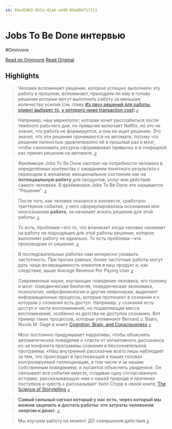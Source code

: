 ```yaml
---
id: 65ed29b3-0b2a-42a6-ad40-85ed0d71f211
---
```


# Jobs To Be Done интервью
#Omnivore

[Read on Omnivore](https://omnivore.app/me/https-zamesin-ru-books-product-howto-jtbd-interview-19198ffc4d7)
[Read Original](https://zamesin.ru/books/product-howto/jtbd-interview/)

## Highlights

> Человек вспоминает решение, которое успешно выполняло эту работу в прошлом, вспоминает, приходили ли ему в голову решения которые могут выполнить работу за меньшее количество усилий \[см. главу [Из двух решений для работы, клиент выберет то, у которого ниже transaction cost](https://zamesin.ru/books/product-howto/transaction-cost/)\] [⤴️](https://omnivore.app/me/https-zamesin-ru-books-product-howto-jtbd-interview-19198ffc4d7#d25e83bd-28d8-45a1-9664-d93ff545b598)  

> Например, наш маркетолог, которая хочет расслабиться после тяжёлого рабочего дня, по привычке включает Netflix, но это не значит, что работа не формируется, и она не ищет решение. Это значит, что эти решения принимаются на автомате, потому что решение полностью удовлетворяло её в прошлый раз и мозг, чтобы сэкономить ресурсы сформировал привычку и в очередной раз принял решение на автомате. [⤴️](https://omnivore.app/me/https-zamesin-ru-books-product-howto-jtbd-interview-19198ffc4d7#1c30696c-8e07-4f06-a7a9-c97a06105a25)  

> Фреймворк Jobs To Be Done смотрит на потребности человека в определённых контекстах с ожиданием понятного результата с переходом в желаемое эмоциональное состояние как на **потенциальную работу** для продуктов, услуг или действий самого человека. В фреймворке Jobs To Be Done это называется "Решение". [⤴️](https://omnivore.app/me/https-zamesin-ru-books-product-howto-jtbd-interview-19198ffc4d7#202ca527-a66b-4f3a-8661-8161cde2a9a0)  

> После того, как человек оказался в контексте, сработало триггерное событие, у него сформулировалась осознанная или неосознанная **работа**, он начинает искать решение для этой работы: [⤴️](https://omnivore.app/me/https-zamesin-ru-books-product-howto-jtbd-interview-19198ffc4d7#eea6caed-1644-4966-ad67-cae1d5bd0c17)  

> То есть, проблема—это то, что возникает когда человек нанимает на работу не подходящее для этой работы решение, которое выполняет работу не идеально. То есть проблема—это производная от решения. [⤴️](https://omnivore.app/me/https-zamesin-ru-books-product-howto-jtbd-interview-19198ffc4d7#79f43637-db7b-45ea-a3f5-b872d65d1b62)  

> В последовательных работах нам интересно узнавать частотность. При прочих равных, более частотные работы могут дать чаще возвращаемость клиентов в наш продукт и, как следствие, выше Average Revenue Per Paying User [⤴️](https://omnivore.app/me/https-zamesin-ru-books-product-howto-jtbd-interview-19198ffc4d7#8455fbd3-876d-4895-942d-6dcf93e27129)  

> Современные науки, изучающие поведение человека, его психику и мозг: поведенческая биология, поведенческая экономика, психология, нейрофизиология и другие нейронауки, выделяют информационные процессы, которые протекают в сознании и к которым у сознания есть доступ. Например, у сознания есть доступ к части воспоминаний, но подавляющая масса воспоминаний, особенно из детства не доступна сознанию. Вот пример таких процессов, которые упоминают Bernard J. Baars, Nicole M. Gage в книге [Cognition, Brain, and Consciousness](https://www.sciencedirect.com/science/article/pii/B9780123750709000012) [⤴️](https://omnivore.app/me/https-zamesin-ru-books-product-howto-jtbd-interview-19198ffc4d7#deb87216-9aff-45f6-92bd-c6347e76fe07)  

> Мозг постоянно придумывает нарративы, чтобы объяснять автоматическое поведение и спасти от когнитивного диссонанса из-за конфликта программы сознания и бессознательной программы: «Наш внутренний рассказчик всего лишь наблюдает за тем, что происходит в протекающей в наших головах контролируемой галлюцинации, в том числе и за нашим собственным поведением, и пытается объяснить увиденное. Он связывает все события вместе, создавая одну согласованную историю, рассказывающую нам о нашей природе и причинах поступков и чувств.» рассказывает Уилл Сторр в своей книге, [The Science of Storytelling](https://www.amazon.com/Science-Storytelling-Stories-Human-Better/dp/1419743031) [⤴️](https://omnivore.app/me/https-zamesin-ru-books-product-howto-jtbd-interview-19198ffc4d7#e6c23511-f679-4256-b646-3f345713997b)  

> **Самый сильный сигнал который у нас есть, через который мы можем зацепить и достать работы: это затраты человеком энергии и денег.** [⤴️](https://omnivore.app/me/https-zamesin-ru-books-product-howto-jtbd-interview-19198ffc4d7#b80fc7aa-11b3-49ab-8e44-dde84a1f0881)  

> Мы изучаем работу на момент ДО совершения действия [⤴️](https://omnivore.app/me/https-zamesin-ru-books-product-howto-jtbd-interview-19198ffc4d7#ff9e7ec8-83b8-4da7-bd8f-396f3fd0739b)  

